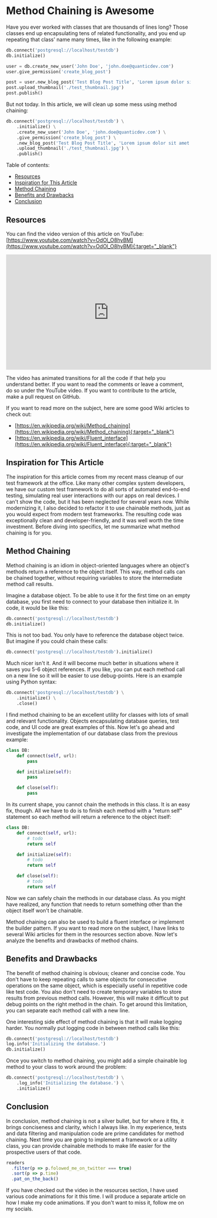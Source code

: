 # Method Chaining is Awesome
Have you ever worked with classes that are thousands of lines long? Those classes end up encapsulating tens of related functionality, and you end up repeating that class' name many times, like in the following example:

```python
db.connect('postgresql://localhost/testdb')
db.initialize()

user = db.create_new_user('John Doe', 'john.doe@quanticdev.com')
user.give_permission('create_blog_post')

post = user.new_blog_post('Test Blog Post Title', 'Lorem ipsum dolor sit amet...')
post.upload_thumbnail('./test_thumbnail.jpg')
post.publish()
```

But not today. In this article, we will clean up some mess using method chaining:

```python
db.connect('postgresql://localhost/testdb') \
    .initialize() \
    .create_new_user('John Doe', 'john.doe@quanticdev.com') \
    .give_permission('create_blog_post') \
    .new_blog_post('Test Blog Post Title', 'Lorem ipsum dolor sit amet...') \
    .upload_thumbnail('./test_thumbnail.jpg') \
    .publish()
```

Table of contents:
* [Resources](#resources)
* [Inspiration for This Article](#inspiration-for-this-article)
* [Method Chaining](#method-chaining)
* [Benefits and Drawbacks](#benefits-and-drawbacks)
* [Conclusion](#conclusion)

## Resources
You can find the video version of this article on YouTube: [https://www.youtube.com/watch?v=OdOl_O8hyBM](https://www.youtube.com/watch?v=OdOl_O8hyBM){:target="_blank"}

<iframe width="560" height="315" src="https://www.youtube.com/embed/OdOl_O8hyBM" frameborder="0" allow="accelerometer; autoplay; encrypted-media; gyroscope; picture-in-picture" allowfullscreen></iframe>

The video has animated transitions for all the code if that help you understand better. If you want to read the comments or leave a comment, do so under the YouTube video. If you want to contribute to the article, make a pull request on GitHub.

If you want to read more on the subject, here are some good Wiki articles to check out:
* [https://en.wikipedia.org/wiki/Method_chaining](https://en.wikipedia.org/wiki/Method_chaining){:target="_blank"}
* [https://en.wikipedia.org/wiki/Fluent_interface](https://en.wikipedia.org/wiki/Fluent_interface){:target="_blank"}

## Inspiration for This Article
The inspiration for this article comes from my recent mass cleanup of our test framework at the office. Like many other complex system developers, we have our custom test framework to do all sorts of automated end-to-end testing, simulating real user interactions with our apps on real devices. I can't show the code, but it has been neglected for several years now. While modernizing it, I also decided to refactor it to use chainable methods, just as you would expect from modern test frameworks. The resulting code was exceptionally clean and developer-friendly, and it was well worth the time investment. Before diving into specifics, let me summarize what method chaining is for you.

## Method Chaining
Method chaining is an idiom in object-oriented languages where an object's methods return a reference to the object itself. This way, method calls can be chained together, without requiring variables to store the intermediate method call results.

Imagine a database object. To be able to use it for the first time on an empty database, you first need to connect to your database then initialize it. In code, it would be like this:

```python
db.connect('postgresql://localhost/testdb')
db.initialize()
```

This is not too bad. You only have to reference the database object twice. But imagine if you could chain these calls:

```python
db.connect('postgresql://localhost/testdb').initialize()
```

Much nicer isn't it. And it will become much better in situations where it saves you 5-6 object references. If you like, you can put each method call on a new line so it will be easier to use debug-points. Here is an example using Python syntax:

```python
db.connect('postgresql://localhost/testdb') \
    .initialize() \
    .close()
```

I find method chaining to be an excellent utility for classes with lots of small and relevant functionality. Objects encapsulating database queries, test code, and UI code are great examples of this. Now let's go ahead and investigate the implementation of our database class from the previous example:

```python
class DB:
    def connect(self, url):
        pass

    def initialize(self):
        pass

    def close(self):
        pass
```

In its current shape, you cannot chain the methods in this class. It is an easy fix, though. All we have to do is to finish each method with a "return self" statement so each method will return a reference to the object itself:

```python
class DB:
    def connect(self, url):
        # todo
        return self

    def initialize(self):
        # todo
        return self

    def close(self):
        # todo
        return self
```

Now we can safely chain the methods in our database class. As you might have realized, any function that needs to return something other than the object itself won't be chainable.

Method chaining can also be used to build a fluent interface or implement the builder pattern. If you want to read more on the subject, I have links to several Wiki articles for them in the resources section above. Now let's analyze the benefits and drawbacks of method chains.

## Benefits and Drawbacks
The benefit of method chaining is obvious; cleaner and concise code. You don't have to keep repeating calls to same objects for consecutive operations on the same object, which is especially useful in repetitive code like test code. You also don't need to create temporary variables to store results from previous method calls. However, this will make it difficult to put debug points on the right method in the chain. To get around this limitation, you can separate each method call with a new line.

One interesting side effect of method chaining is that it will make logging harder. You normally put logging code in between method calls like this:

```python
db.connect('postgresql://localhost/testdb')
log.info('Initializing the database.')
db.initialize()
```

Once you switch to method chaining, you might add a simple chainable log method to your class to work around the problem:

```python
db.connect('postgresql://localhost/testdb') \
    .log_info('Initializing the database.') \
    .initialize()
```

## Conclusion
In conclusion, method chaining is not a silver bullet, but for where it fits, it brings conciseness and clarity, which I always like. In my experience, tests and data filtering and manipulation code are prime candidates for method chaining. Next time you are going to implement a framework or a utility class, you can provide chainable methods to make life easier for the prospective users of that code.

```javascript
readers
  .filter(p => p.folowed_me_on_twitter === true)
  .sort(p => p.time)
  .pat_on_the_back()
```

If you have checked out the video in the resources section, I have used various code animations for it this time. I will produce a separate article on how I make my code animations. If you don't want to miss it, follow me on my socials.
